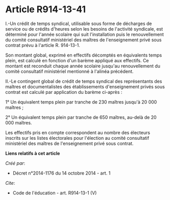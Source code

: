 # Article R914-13-41

I.-Un crédit de temps syndical, utilisable sous forme de décharges de service ou de crédits d'heures selon les besoins de
l'activité syndicale, est déterminé pour l'année scolaire qui suit l'installation puis le renouvellement du comité
consultatif ministériel des maîtres de l'enseignement privé sous contrat prévu à l'article R. 914-13-1. 

Son montant global, exprimé en effectifs décomptés en équivalents temps plein, est calculé en fonction d'un barème appliqué
aux effectifs. Ce montant est reconduit chaque année scolaire jusqu'au renouvellement du comité consultatif ministériel
mentionné à l'alinéa précédent. 

II.-Le contingent global de crédit de temps syndical des représentants des maîtres et documentalistes des établissements
d'enseignement privés sous contrat est calculé par application du barème ci-après : 

1° Un équivalent temps plein par tranche de 230 maîtres jusqu'à 20 000 maîtres ; 

2° Un équivalent temps plein par tranche de 650 maîtres, au-delà de 20 000 maîtres. 

Les effectifs pris en compte correspondent au nombre des électeurs inscrits sur les listes électorales pour l'élection au
comité consultatif ministériel des maîtres de l'enseignement privé sous contrat.

**Liens relatifs à cet article**

_Créé par_:

  - Décret n°2014-1176 du 14 octobre 2014 - art. 1

_Cite_:

  - Code de l'éducation - art. R914-13-1 (V)
